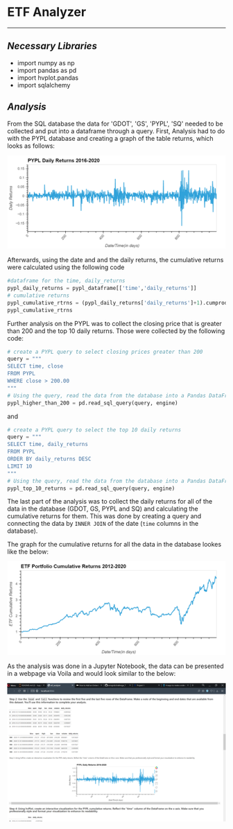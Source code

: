 # **ETF Analyzer**
---
## *Necessary Libraries*
- import numpy as np
- import pandas as pd
- import hvplot.pandas
- import sqlalchemy

## *Analysis*

From the SQL database the data for 'GDOT', 'GS', 'PYPL', 'SQ' needed to be collected and put into a dataframe through a query. First, Analysis had to do with the PYPL database and creating a graph of the table returns, which looks as follows:

![pypl_daily_returns](images/pypl_daily_rtrns.png)


Afterwards, using the date and and the daily returns, the cumulative returns were calculated using the following code
```python 
#dataframe for the time, daily_returns
pypl_daily_returns = pypl_dataframe[['time','daily_returns']]
# cumulative returns
pypl_cumulative_rtrns = (pypl_daily_returns['daily_returns']+1).cumprod()
pypl_cumulative_rtrns
```
Further analysis on the PYPL was to collect the closing price that is greater than 200 and the top 10 daily returns. Those were collected by the following code:
```python
# create a PYPL query to select closing prices greater than 200
query = """
SELECT time, close
FROM PYPL
WHERE close > 200.00
"""
# Using the query, read the data from the database into a Pandas DataFrame
pypl_higher_than_200 = pd.read_sql_query(query, engine)
```
and 
```python 
# create a PYPL query to select the top 10 daily returns
query = """
SELECT time, daily_returns
FROM PYPL
ORDER BY daily_returns DESC
LIMIT 10
"""
# Using the query, read the data from the database into a Pandas DataFrame
pypl_top_10_returns = pd.read_sql_query(query, engine)
```

The last part of the analysis was to collect the daily returns for all of the data in the database (GDOT, GS, PYPL and SQ) and calculating the cumulative returns for them. This was done by creating a query and connecting the data by ```INNER JOIN``` of the date (```time``` columns in the database).

The graph for the cumulative returns for all the data in the database lookes like the below:

![etf_portfolio](images/etf_portfolio_cumulative.png)


As the analysis was done in a Jupyter Notebook, the data can be presented in a webpage via Voila and would look similar to the below:

![voila_etf_analyzer](images/etf_analyzer_voila.png)





